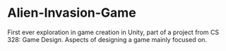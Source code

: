 # Alien-Invasion-Game
First ever exploration in game creation in Unity, part of a project from CS 328: Game Design. Aspects of designing a game mainly focused on.
